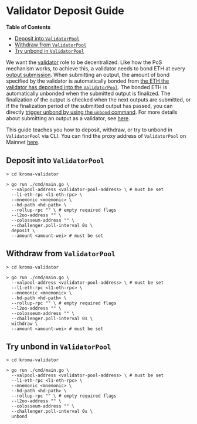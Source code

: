 <!-- DOCTOC SKIP -->

# Validator Deposit Guide

<!-- START doctoc generated TOC please keep comment here to allow auto update -->
<!-- DON'T EDIT THIS SECTION, INSTEAD RE-RUN doctoc TO UPDATE -->
**Table of Contents**

- [Deposit into `ValidatorPool`](#deposit-into-validatorpool)
- [Withdraw from `ValidatorPool`](#withdraw-from-validatorpool)
- [Try unbond in `ValidatorPool`](#try-unbond-in-validatorpool)

<!-- END doctoc generated TOC please keep comment here to allow auto update -->

We want the [validator](https://github.com/kroma-network/kroma/tree/main/kroma-validator)
role to be decentralized. Like how the PoS mechanism works, to achieve this, a validator needs to bond ETH at every
[output submission](../protocol/validation#submitting-l2-output-commitments).
When submitting an output, the amount of bond specified by the validator is automatically bonded from
[the ETH the validator has deposited into the `ValidatorPool`](#deposit-into-validatorpool).
The bonded ETH is automatically unbonded when the submitted output is finalized.
The finalization of the output is checked when the next outputs are submitted, or if the finalization period
of the submitted output has passed, you can directly
[trigger unbond by using the `unbond` command](#try-unbond-in-validatorpool).
For more details about submitting an output as a validator, see [here](../protocol/validation).

This guide teaches you how to deposit, withdraw, or try to unbond in `ValidatorPool` via CLI. You can find the proxy
address of `ValidatorPool` on Mainnet
[here](https://github.com/kroma-network/kroma/blob/main/packages/contracts/deployments/mainnet/ValidatorPoolProxy.json).

## Deposit into `ValidatorPool`

```shell
> cd kroma-validator
```

```shell
> go run ./cmd/main.go \
  --valpool-address <validator-pool-address> \ # must be set
  --l1-eth-rpc <l1-eth-rpc> \
  --mnemonic <mnemonic> \
  --hd-path <hd-path> \
  --rollup-rpc "" \ # empty required flags
  --l2oo-address "" \
  --colosseum-address "" \
  --challenger.poll-interval 0s \
  deposit \
  --amount <amount-wei> # must be set
```

## Withdraw from `ValidatorPool`

```shell
> cd kroma-validator
```

```shell
> go run ./cmd/main.go \
  --valpool-address <validator-pool-address> \ # must be set
  --l1-eth-rpc <l1-eth-rpc> \
  --mnemonic <mnemonic> \
  --hd-path <hd-path> \
  --rollup-rpc "" \ # empty required flags
  --l2oo-address "" \
  --colosseum-address "" \
  --challenger.poll-interval 0s \
  withdraw \
  --amount <amount-wei> # must be set
```

## Try unbond in `ValidatorPool`

```shell
> cd kroma-validator
```

```shell
> go run ./cmd/main.go \
  --valpool-address <validator-pool-address> \ # must be set
  --l1-eth-rpc <l1-eth-rpc> \
  --mnemonic <mnemonic> \
  --hd-path <hd-path> \
  --rollup-rpc "" \ # empty required flags
  --l2oo-address "" \
  --colosseum-address "" \
  --challenger.poll-interval 0s \
  unbond
```
